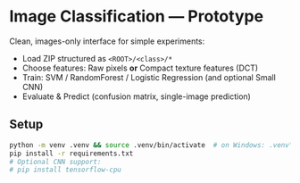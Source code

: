 # Image Classification — Prototype

Clean, images-only interface for simple experiments:
- Load ZIP structured as `<ROOT>/<class>/*`
- Choose features: Raw pixels **or** Compact texture features (DCT)
- Train: SVM / RandomForest / Logistic Regression (and optional Small CNN)
- Evaluate & Predict (confusion matrix, single-image prediction)

## Setup
```bash
python -m venv .venv && source .venv/bin/activate  # on Windows: .venv\Scripts\activate
pip install -r requirements.txt
# Optional CNN support:
# pip install tensorflow-cpu
